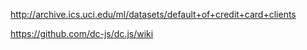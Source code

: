 http://archive.ics.uci.edu/ml/datasets/default+of+credit+card+clients

https://github.com/dc-js/dc.js/wiki